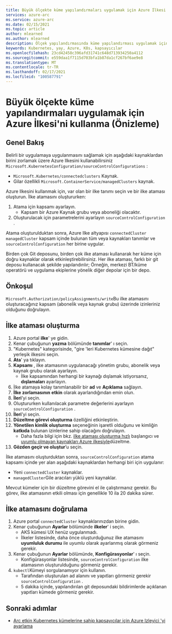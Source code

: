 ```yaml
---
title: Büyük ölçekte küme yapılandırmaları uygulamak için Azure İlkesi'ni kullanma (Önizleme)
services: azure-arc
ms.service: azure-arc
ms.date: 02/15/2021
ms.topic: article
author: mlearned
ms.author: mlearned
description: Ölçek yapılandırmasında küme yapılandırması uygulamak için Azure Ilkesini kullanma
keywords: Kubernetes, yay, Azure, K8s, kapsayıcılar
ms.openlocfilehash: 23cd42458c396afd31741c648d713934250a4112
ms.sourcegitcommit: e559daa1f7115d703bfa1b87da1cf267bf6ae9e8
ms.translationtype: MT
ms.contentlocale: tr-TR
ms.lasthandoff: 02/17/2021
ms.locfileid: "100587791"
---
```

# <a name="use-azure-policy-to-apply-cluster-configurations-at-scale-preview"></a>Büyük ölçekte küme yapılandırmaları uygulamak için Azure İlkesi'ni kullanma (Önizleme)

## <a name="overview"></a>Genel Bakış

Belirli bir uygulamaya uygulanmasını sağlamak için aşağıdaki kaynaklardan birini zorlamak üzere Azure Ilkesini kullanabilirsiniz `Microsoft.KubernetesConfiguration/sourceControlConfigurations` :
*  `Microsoft.Kubernetes/connectedclusters` Kaynak.
* Gilar özellikli `Microsoft.ContainerService/managedClusters` kaynak. 

Azure Ilkesini kullanmak için, var olan bir ilke tanımı seçin ve bir ilke ataması oluşturun. İlke atamasını oluştururken:
1. Atama için kapsamı ayarlayın.
    * Kapsam bir Azure Kaynak grubu veya aboneliği olacaktır. 
2. Oluşturulacak için parametrelerini ayarlayın `sourceControlConfiguration` . 

Atama oluşturulduktan sonra, Azure Ilke altyapısı `connectedCluster` `managedCluster` kapsam içinde bulunan tüm veya kaynakları tanımlar ve `sourceControlConfiguration` her birine uygular.

Birden çok Git deposunu, birden çok ilke ataması kullanarak her küme için doğru kaynaklar olarak etkinleştirebilirsiniz. Her ilke ataması, farklı bir git deposu kullanacak şekilde yapılandırılır; Örneğin, merkezi BT/küme operatörü ve uygulama ekiplerine yönelik diğer depolar için bir depo.

## <a name="prerequisite"></a>Önkoşul

`Microsoft.Authorization/policyAssignments/write`Bu ilke atamasını oluşturacağınız kapsam (abonelik veya kaynak grubu) üzerinde izinleriniz olduğunu doğrulayın.

## <a name="create-a-policy-assignment"></a>İlke ataması oluşturma

1. Azure portal **ilke**' ye gidin.
1. Kenar çubuğunun **yazma** bölümünde **tanımlar**' ı seçin.
1. "Kubernetes" kategorisinde, "gire 'leri Kubernetes kümesine dağıt" yerleşik ilkesini seçin. 
1. **Ata**' ya tıklayın.
1. **Kapsamı** , ilke atamasının uygulanacağı yönetim grubu, abonelik veya kaynak grubu olarak ayarlayın.
    * İlke kapsamından herhangi bir kaynağı dışlamak istiyorsanız, **dışlamaları** ayarlayın.
1. İlke atamaya kolay tanımlanabilir bir **ad** ve **Açıklama** sağlayın.
1. **İlke zorlamasının** **etkin** olarak ayarlandığından emin olun.
1. **İleri**’yi seçin.
1. Oluştururken kullanılacak parametre değerlerini ayarlayın `sourceControlConfiguration` .
1. **İleri**’yi seçin.
1. **Düzeltme görevi oluşturma** özelliğini etkinleştirin.
1. **Yönetilen kimlik oluşturma** seçeneğinin işaretli olduğunu ve kimliğin **katkıda** bulunan izinlerine sahip olacağını doğrulayın. 
    * Daha fazla bilgi için bkz. [ilke ataması oluşturma hızlı](../../governance/policy/assign-policy-portal.md) başlangıcı ve [uyumlu olmayan kaynakları Azure ilkesiyle](../../governance/policy/how-to/remediate-resources.md)düzeltme.
1. **Gözden geçir ve oluştur**’u seçin.

İlke atamasını oluşturduktan sonra, `sourceControlConfiguration` atama kapsamı içinde yer alan aşağıdaki kaynaklardan herhangi biri için uygulanır:
* Yeni `connectedCluster` kaynaklar.
* `managedCluster`Gile aracıları yüklü yeni kaynaklar. 

Mevcut kümeler için bir düzeltme görevini el ile çalıştırmanız gerekir. Bu görev, ilke atamasının etkili olması için genellikle 10 ila 20 dakika sürer.

## <a name="verify-a-policy-assignment"></a>İlke atamasını doğrulama

1. Azure portal `connectedCluster` kaynaklarınızdan birine gidin.
1. Kenar çubuğunun **Ayarlar** bölümünde **ilkeler**' i seçin. 
    * AKS kümesi UX henüz uygulanmadı.
    * İlkeler listesinde, daha önce oluşturduğunuz ilke atamasını **uyumluluk durumu** ile *uyumlu* olarak ayarlanmış olarak görmeniz gerekir.
1. Kenar çubuğunun **Ayarlar** bölümünde, **Konfigürasyonlar**' ı seçin.
    * Konfigürasyonlar listesinde, `sourceControlConfiguration` ilke atamasının oluşturulduğunu görmeniz gerekir.
1. `kubectl`Kümeyi sorgulanamıyor için kullanın. 
    * Tarafından oluşturulan ad alanını ve yapıtları görmeniz gerekir `sourceControlConfiguration` .
    * 5 dakika içinde, yapılandırılan git deposundaki bildirimlerde açıklanan yapıtları kümede görmeniz gerekir.

## <a name="next-steps"></a>Sonraki adımlar

* [Arc etkin Kubernetes kümelerine sahip kapsayıcılar için Azure Izleyici 'yi ayarlama](../../azure-monitor/containers/container-insights-enable-arc-enabled-clusters.md)
